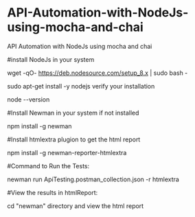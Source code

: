 # API-Automation-with-NodeJs-using-mocha-and-chai
API Automation with NodeJs using mocha and chai

#install NodeJs in your system

wget -qO- https://deb.nodesource.com/setup_8.x | sudo bash -

sudo apt-get install -y nodejs verify your installation

node --version

#Install Newman in your system if not installed

npm install -g newman

#Install htmlextra plugion to get the html report 

npm install -g newman-reporter-htmlextra

#Command to Run the Tests:

newman run ApiTesting.postman_collection.json -r htmlextra


#View the results in htmlReport:

cd "newman" directory and view the html report
